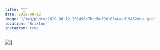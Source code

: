 ```yaml
---
title: "🔴"
date: 2019-08-12
image: "/img/photo/2019-08-12-201496c7bcd6cf9b1054caad19452aba.jpg"
location: "Brixton"
instagram: true
---
```


![🔴](/img/photo/2019-08-12-201496c7bcd6cf9b1054caad19452aba.jpg)
